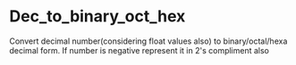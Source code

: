 # Dec_to_binary_oct_hex
Convert decimal number(considering float values also) to binary/octal/hexa decimal form. If number is negative represent it in 2's compliment also
